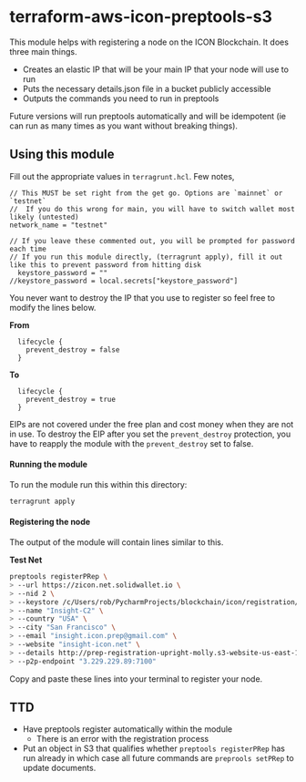 # terraform-aws-icon-preptools-s3

This module helps with registering a node on the ICON Blockchain. It does three main things. 

- Creates an elastic IP that will be your main IP that your node will use to run 
- Puts the necessary details.json file in a bucket publicly accessible 
- Outputs the commands you need to run in preptools 

Future versions will run preptools automatically and will be idempotent (ie can run as many times as you want without breaking things). 

## Using this module 

Fill out the appropriate values in `terragrunt.hcl`. Few notes, 

```hcl
// This MUST be set right from the get go. Options are `mainnet` or `testnet` 
//  If you do this wrong for main, you will have to switch wallet most likely (untested)
network_name = "testnet"

// If you leave these commented out, you will be prompted for password each time
// If you run this module directly, (terragrunt apply), fill it out like this to prevent password from hitting disk 
  keystore_password = ""
//keystore_password = local.secrets["keystore_password"]
``` 

You never want to destroy the IP that you use to register so feel free to modify the lines below. 

**From** 
```hcl
  lifecycle {
    prevent_destroy = false
  }
```

**To** 
```hcl
  lifecycle {
    prevent_destroy = true 
  }
```

EIPs are not covered under the free plan and cost money when they are not in use.  To destroy the EIP after you set the `prevent_destroy` protection, you have to reapply the module with the `prevent_destroy` set to false. 

#### Running the module 
To run the module run this within this directory:

```bash
terragrunt apply
```

#### Registering the node 
The output of the module will contain lines similar to this. 

**Test Net**
```bash
preptools registerPRep \
> --url https://zicon.net.solidwallet.io \
> --nid 2 \
> --keystore /c/Users/rob/PycharmProjects/blockchain/icon/registration/InsightTN4C4/keystore \
> --name "Insight-C2" \
> --country "USA" \
> --city "San Francisco" \
> --email "insight.icon.prep@gmail.com" \
> --website "insight-icon.net" \
> --details http://prep-registration-upright-molly.s3-website-us-east-1.amazonaws.com/details.json \
> --p2p-endpoint "3.229.229.89:7100"
```

Copy and paste these lines into your terminal to register your node. 

## TTD 

- Have preptools register automatically within the module 
	- There is an error with the registration process 
- Put an object in S3 that qualifies whether `preptools registerPRep` has run already in which case all future commands are `preprools setPRep` to update documents. 
